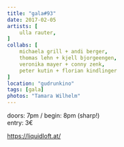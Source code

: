 ```yaml
---
title: "gala#93"
date: 2017-02-05
artists: [
    ulla rauter,
]
collabs: [
    michaela grill + andi berger,
    thomas lehn + kjell bjorgeengen,
    veronika mayer + conny zenk,
    peter kutin + florian kindlinger
]
location: "gudrunkino"
tags: [gala]
photos: "Tamara Wilhelm"
---
```

doors: 7pm / begin: 8pm (sharp!)  
entry: 3€

https://liquidloft.at/

